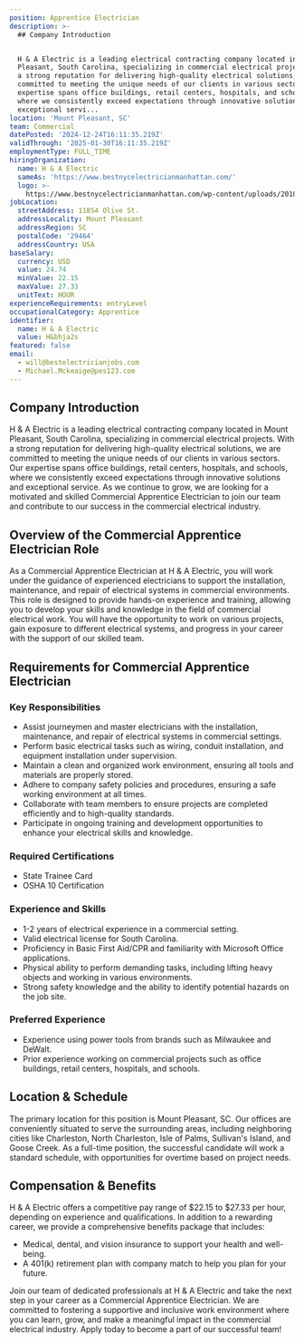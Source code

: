 ```yaml
---
position: Apprentice Electrician
description: >-
  ## Company Introduction


  H & A Electric is a leading electrical contracting company located in Mount
  Pleasant, South Carolina, specializing in commercial electrical projects. With
  a strong reputation for delivering high-quality electrical solutions, we are
  committed to meeting the unique needs of our clients in various sectors. Our
  expertise spans office buildings, retail centers, hospitals, and schools,
  where we consistently exceed expectations through innovative solutions and
  exceptional servi...
location: 'Mount Pleasant, SC'
team: Commercial
datePosted: '2024-12-24T16:11:35.219Z'
validThrough: '2025-01-30T16:11:35.219Z'
employmentType: FULL_TIME
hiringOrganization:
  name: H & A Electric
  sameAs: 'https://www.bestnycelectricianmanhattan.com/'
  logo: >-
    https://www.bestnycelectricianmanhattan.com/wp-content/uploads/2018/11/HA-NYC-Electrician-copy11.png
jobLocation:
  streetAddress: 11854 Olive St.
  addressLocality: Mount Pleasant
  addressRegion: SC
  postalCode: '29464'
  addressCountry: USA
baseSalary:
  currency: USD
  value: 24.74
  minValue: 22.15
  maxValue: 27.33
  unitText: HOUR
experienceRequirements: entryLevel
occupationalCategory: Apprentice
identifier:
  name: H & A Electric
  value: H&bhja2s
featured: false
email:
  - will@bestelectricianjobs.com
  - Michael.Mckeaige@pes123.com
---
```




## Company Introduction

H & A Electric is a leading electrical contracting company located in Mount Pleasant, South Carolina, specializing in commercial electrical projects. With a strong reputation for delivering high-quality electrical solutions, we are committed to meeting the unique needs of our clients in various sectors. Our expertise spans office buildings, retail centers, hospitals, and schools, where we consistently exceed expectations through innovative solutions and exceptional service. As we continue to grow, we are looking for a motivated and skilled Commercial Apprentice Electrician to join our team and contribute to our success in the commercial electrical industry.

## Overview of the Commercial Apprentice Electrician Role

As a Commercial Apprentice Electrician at H & A Electric, you will work under the guidance of experienced electricians to support the installation, maintenance, and repair of electrical systems in commercial environments. This role is designed to provide hands-on experience and training, allowing you to develop your skills and knowledge in the field of commercial electrical work. You will have the opportunity to work on various projects, gain exposure to different electrical systems, and progress in your career with the support of our skilled team.

## Requirements for Commercial Apprentice Electrician

### Key Responsibilities
- Assist journeymen and master electricians with the installation, maintenance, and repair of electrical systems in commercial settings.
- Perform basic electrical tasks such as wiring, conduit installation, and equipment installation under supervision.
- Maintain a clean and organized work environment, ensuring all tools and materials are properly stored.
- Adhere to company safety policies and procedures, ensuring a safe working environment at all times.
- Collaborate with team members to ensure projects are completed efficiently and to high-quality standards.
- Participate in ongoing training and development opportunities to enhance your electrical skills and knowledge.

### Required Certifications
- State Trainee Card
- OSHA 10 Certification

### Experience and Skills
- 1-2 years of electrical experience in a commercial setting.
- Valid electrical license for South Carolina.
- Proficiency in Basic First Aid/CPR and familiarity with Microsoft Office applications.
- Physical ability to perform demanding tasks, including lifting heavy objects and working in various environments.
- Strong safety knowledge and the ability to identify potential hazards on the job site.

### Preferred Experience
- Experience using power tools from brands such as Milwaukee and DeWalt.
- Prior experience working on commercial projects such as office buildings, retail centers, hospitals, and schools.

## Location & Schedule

The primary location for this position is Mount Pleasant, SC. Our offices are conveniently situated to serve the surrounding areas, including neighboring cities like Charleston, North Charleston, Isle of Palms, Sullivan's Island, and Goose Creek. As a full-time position, the successful candidate will work a standard schedule, with opportunities for overtime based on project needs.

## Compensation & Benefits

H & A Electric offers a competitive pay range of $22.15 to $27.33 per hour, depending on experience and qualifications. In addition to a rewarding career, we provide a comprehensive benefits package that includes:

- Medical, dental, and vision insurance to support your health and well-being.
- A 401(k) retirement plan with company match to help you plan for your future.

Join our team of dedicated professionals at H & A Electric and take the next step in your career as a Commercial Apprentice Electrician. We are committed to fostering a supportive and inclusive work environment where you can learn, grow, and make a meaningful impact in the commercial electrical industry. Apply today to become a part of our successful team!
